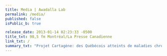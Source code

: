 ```yaml
---
title: Media | Awadalla Lab
permalink: /media/
published: false
isPublic_b: true

release_date: 2013-01-14 02:23:33 -0500
title_txt: 98,5 fm Montréal/La Presse Canadienne
link_txt: /
summary_txt: "Projet Cartagène: des Québécois atteints de maladies chroniques sans le savoir"
---
```

